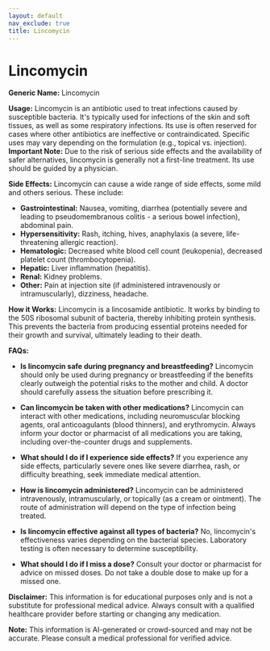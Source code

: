 ```yaml
---
layout: default
nav_exclude: true
title: Lincomycin
---
```


# Lincomycin

**Generic Name:** Lincomycin

**Usage:** Lincomycin is an antibiotic used to treat infections caused by susceptible bacteria.  It's typically used for infections of the skin and soft tissues, as well as some respiratory infections.  Its use is often reserved for cases where other antibiotics are ineffective or contraindicated.  Specific uses may vary depending on the formulation (e.g., topical vs. injection).  **Important Note:**  Due to the risk of serious side effects and the availability of safer alternatives, lincomycin is generally not a first-line treatment. Its use should be guided by a physician.


**Side Effects:** Lincomycin can cause a wide range of side effects, some mild and others serious.  These include:

* **Gastrointestinal:** Nausea, vomiting, diarrhea (potentially severe and leading to pseudomembranous colitis - a serious bowel infection), abdominal pain.
* **Hypersensitivity:** Rash, itching, hives, anaphylaxis (a severe, life-threatening allergic reaction).
* **Hematologic:** Decreased white blood cell count (leukopenia), decreased platelet count (thrombocytopenia).
* **Hepatic:** Liver inflammation (hepatitis).
* **Renal:** Kidney problems.
* **Other:**  Pain at injection site (if administered intravenously or intramuscularly), dizziness, headache.


**How it Works:** Lincomycin is a lincosamide antibiotic. It works by binding to the 50S ribosomal subunit of bacteria, thereby inhibiting protein synthesis.  This prevents the bacteria from producing essential proteins needed for their growth and survival, ultimately leading to their death.


**FAQs:**

* **Is lincomycin safe during pregnancy and breastfeeding?**  Lincomycin should only be used during pregnancy or breastfeeding if the benefits clearly outweigh the potential risks to the mother and child.  A doctor should carefully assess the situation before prescribing it.

* **Can lincomycin be taken with other medications?**  Lincomycin can interact with other medications, including neuromuscular blocking agents, oral anticoagulants (blood thinners), and erythromycin.  Always inform your doctor or pharmacist of all medications you are taking, including over-the-counter drugs and supplements.

* **What should I do if I experience side effects?**  If you experience any side effects, particularly severe ones like severe diarrhea, rash, or difficulty breathing, seek immediate medical attention.

* **How is lincomycin administered?**  Lincomycin can be administered intravenously, intramuscularly, or topically (as a cream or ointment). The route of administration will depend on the type of infection being treated.

* **Is lincomycin effective against all types of bacteria?** No, lincomycin's effectiveness varies depending on the bacterial species.  Laboratory testing is often necessary to determine susceptibility.

* **What should I do if I miss a dose?**  Consult your doctor or pharmacist for advice on missed doses.  Do not take a double dose to make up for a missed one.


**Disclaimer:** This information is for educational purposes only and is not a substitute for professional medical advice.  Always consult with a qualified healthcare provider before starting or changing any medication.


**Note:** This information is AI-generated or crowd-sourced and may not be accurate. Please consult a medical professional for verified advice.